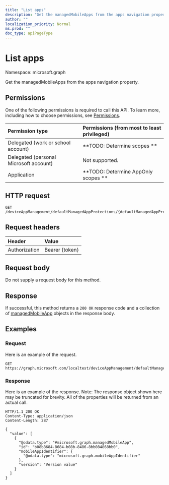 ```yaml
---
title: "List apps"
description: "Get the managedMobileApps from the apps navigation property."
author: ""
localization_priority: Normal
ms.prod: ""
doc_type: apiPageType
---
```


# List apps

Namespace: microsoft.graph

Get the managedMobileApps from the apps navigation property.

## Permissions
One of the following permissions is required to call this API. To learn more, including how to choose permissions, see [Permissions](/concepts/permissions-reference.md).

|Permission type|Permissions (from most to least privileged)|
|:---|:---|
|Delegated (work or school account)|**TODO: Determine scopes **|
|Delegated (personal Microsoft account)|Not supported.|
|Application|**TODO: Determine AppOnly scopes **|

## HTTP request
<!-- {
  "blockType": "ignored"
}
-->
``` http
GET /deviceAppManagement/defaultManagedAppProtections/{defaultManagedAppProtectionId}/apps
```

## Request headers
|Header|Value|
|:---|:---|
|Authorization|Bearer {token}|

## Request body
Do not supply a request body for this method.

## Response
If successful, this method returns a `200 OK` response code and a collection of [managedMobileApp](../resources/managedmobileapp.md) objects in the response body.

## Examples

### Request
Here is an example of the request.
<!-- {
  "blockType": "request",
  "name": "get_managedmobileapp"
}
-->
``` http
GET https://graph.microsoft.com/localtest/deviceAppManagement/defaultManagedAppProtections/{defaultManagedAppProtectionId}/apps
```

### Response
Here is an example of the response. Note: The response object shown here may be truncated for brevity. All of the properties will be returned from an actual call.
<!-- {
  "blockType": "response",
  "truncated": true,
  "@odata.type": "collection(microsoft.graph.managedmobileapp)"
}
-->
``` http
HTTP/1.1 200 OK
Content-Type: application/json
Content-Length: 287

{
  "value": [
    {
      "@odata.type": "#microsoft.graph.managedMobileApp",
      "id": "b08b8684-8684-b08b-8486-8bb084868bb0",
      "mobileAppIdentifier": {
        "@odata.type": "microsoft.graph.mobileAppIdentifier"
      },
      "version": "Version value"
    }
  ]
}
```

